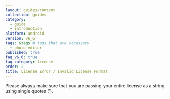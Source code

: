 ```yaml
---
layout: guides/content
collection: guides
category:
  - guide
  - introduction
platform: android
version: v6_6
tags: &tags # tags that are necessary
  - photo editor
published: true
faq_v6_6: true
faq-category: license
order: 2
title: License Error / Invalid License Format
---
```


Please always make sure that you are passing your entire license as a string using single quotes (').